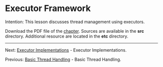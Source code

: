 # Executor Framework

Intention: This lesson discusses thread management using executors.

Download the PDF file of the [chapter](chapter_29.pdf). Sources are available in the <b>src</b> directory. 
Additional resource are located in the <b>etc</b> directory.

<hr>

Next: [Executor Implementations](chapter_30.md "Executor Implementations") - Executor Implementations.

Previous: [Basic Thread Handling](chapter_28.md "Basic Thread Handling") - Basic Thread Handling.